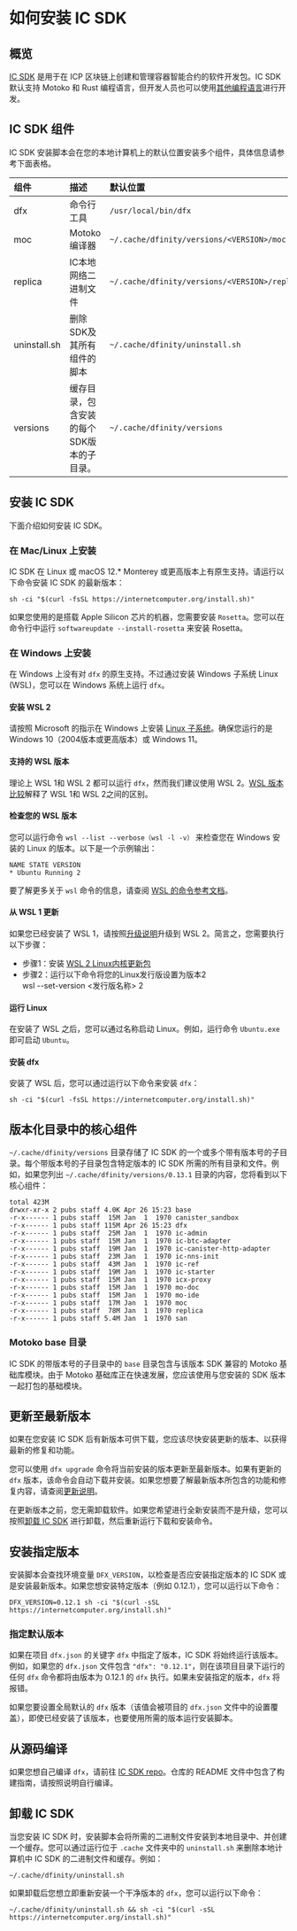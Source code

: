 # 如何安装 IC SDK

## 概览

[IC SDK](https://github.com/dfinity/sdk) 是用于在 ICP 区块链上创建和管理容器智能合约的软件开发包。IC SDK 默认支持 Motoko 和 Rust 编程语言，但开发人员也可以使用[其他编程语言](https://internetcomputer.org/docs/current/developer-docs/backend/choosing-language)进行开发。

## IC SDK 组件

IC SDK 安装脚本会在您的本地计算机上的默认位置安装多个组件，具体信息请参考下面表格。

|组件         |描述                                   |默认位置                                     |
|:------------|:-------------------------------------|:--------------------------------------------|
|dfx          | 命令行工具                            | `/usr/local/bin/dfx`                        |
|moc          | Motoko编译器                          |`~/.cache/dfinity/versions/<VERSION>/moc`    |
|replica      | IC本地网络二进制文件                   |`~/.cache/dfinity/versions/<VERSION>/replica`|
|uninstall.sh | 删除SDK及其所有组件的脚本              | `~/.cache/dfinity/uninstall.sh`             |
|versions     | 缓存目录，包含安装的每个SDK版本的子目录。| `~/.cache/dfinity/versions`                 |

## 安装 IC SDK

下面介绍如何安装 IC SDK。

### 在 Mac/Linux 上安装

IC SDK 在 Linux 或 macOS 12.* Monterey 或更高版本上有原生支持。请运行以下命令安装 IC SDK 的最新版本：

```
sh -ci "$(curl -fsSL https://internetcomputer.org/install.sh)"
```

如果您使用的是搭载 Apple Silicon 芯片的机器，您需要安装 `Rosetta`。您可以在命令行中运行 `softwareupdate --install-rosetta` 来安装 Rosetta。

### 在 Windows 上安装

在 Windows 上没有对 `dfx` 的原生支持。不过通过安装 Windows 子系统 Linux (WSL)，您可以在 Windows 系统上运行 `dfx`。

#### 安装 WSL 2

请按照 Microsoft 的指示在 Windows 上安装 [Linux 子系统](https://learn.microsoft.com/en-us/windows/wsl/install)。确保您运行的是 Windows 10（2004版本或更高版本）或 Windows 11。

#### 支持的 WSL 版本

理论上 WSL 1和 WSL 2 都可以运行 `dfx`，然而我们建议使用 WSL 2。[WSL 版本比较](https://learn.microsoft.com/en-us/windows/wsl/compare-versions)解释了 WSL 1和 WSL 2之间的区别。

#### 检查您的 WSL 版本

您可以运行命令 `wsl --list --verbose（wsl -l -v）` 来检查您在 Windows 安装的 Linux 的版本。以下是一个示例输出：
```
NAME STATE VERSION
* Ubuntu Running 2
```

要了解更多关于 `wsl` 命令的信息，请查阅 [WSL 的命令参考文档](https://learn.microsoft.com/en-us/windows/wsl/basic-commands)。

#### 从 WSL 1 更新 

如果您已经安装了 WSL 1，请按照[升级说明](https://learn.microsoft.com/en-us/windows/wsl/install#upgrade-version-from-wsl-1-to-wsl-2)升级到 WSL 2。简言之，您需要执行以下步骤：

- 步骤1：安装 [WSL 2 Linux内核更新包](https://learn.microsoft.com/en-us/windows/wsl/install-manual#step-4---download-the-linux-kernel-update-package)
- 步骤2：运行以下命令将您的Linux发行版设置为版本2  
  wsl --set-version <发行版名称> 2

#### 运行 Linux

在安装了 WSL 之后，您可以通过名称启动 Linux。例如，运行命令 `Ubuntu.exe` 即可启动 `Ubuntu`。

#### 安装 dfx

安装了 WSL 后，您可以通过运行以下命令来安装 `dfx`：

```
sh -ci "$(curl -fsSL https://internetcomputer.org/install.sh)"
```

## 版本化目录中的核心组件

`~/.cache/dfinity/versions` 目录存储了 IC SDK 的一个或多个带有版本号的子目录。每个带版本号的子目录包含特定版本的 IC SDK 所需的所有目录和文件。例如，如果您列出 `~/.cache/dfinity/versions/0.13.1` 目录的内容，您将看到以下核心组件：

```
total 423M
drwxr-xr-x 2 pubs staff 4.0K Apr 26 15:23 base
-r-x------ 1 pubs staff  15M Jan  1  1970 canister_sandbox
-r-x------ 1 pubs staff 115M Apr 26 15:23 dfx
-r-x------ 1 pubs staff  25M Jan  1  1970 ic-admin
-r-x------ 1 pubs staff  15M Jan  1  1970 ic-btc-adapter
-r-x------ 1 pubs staff  19M Jan  1  1970 ic-canister-http-adapter
-r-x------ 1 pubs staff  23M Jan  1  1970 ic-nns-init
-r-x------ 1 pubs staff  43M Jan  1  1970 ic-ref
-r-x------ 1 pubs staff  19M Jan  1  1970 ic-starter
-r-x------ 1 pubs staff  15M Jan  1  1970 icx-proxy
-r-x------ 1 pubs staff  15M Jan  1  1970 mo-doc
-r-x------ 1 pubs staff  15M Jan  1  1970 mo-ide
-r-x------ 1 pubs staff  17M Jan  1  1970 moc
-r-x------ 1 pubs staff  78M Jan  1  1970 replica
-r-x------ 1 pubs staff 5.4M Jan  1  1970 san
```

### Motoko base 目录
IC SDK 的带版本号的子目录中的 `base` 目录包含与该版本 SDK 兼容的 Motoko 基础库模块。由于 Motoko 基础库正在快速发展，您应该使用与您安装的 SDK 版本一起打包的基础模块。

## 更新至最新版本

如果在您安装 IC SDK 后有新版本可供下载，您应该尽快安装更新的版本、以获得最新的修复和功能。

您可以使用 `dfx upgrade` 命令将当前安装的版本更新至最新版本。如果有更新的 `dfx` 版本，该命令会自动下载并安装。如果您想要了解最新版本所包含的功能和修复内容，请查阅[更新说明](https://internetcomputer.org/docs/current/other/updates/release-notes/)。

在更新版本之前，您无需卸载软件。如果您希望进行全新安装而不是升级，您可以按照[卸载 IC SDK](#卸载-ic-sdk) 进行卸载，然后重新运行下载和安装命令。

## 安装指定版本

安装脚本会查找环境变量 `DFX_VERSION`，以检查是否应安装指定版本的 IC SDK 或是安装最新版本。如果您想安装特定版本（例如 0.12.1），您可以运行以下命令：

```
DFX_VERSION=0.12.1 sh -ci "$(curl -sSL https://internetcomputer.org/install.sh)"
```

### 指定默认版本

如果在项目 `dfx.json` 的关键字 `dfx` 中指定了版本，IC SDK 将始终运行该版本。例如，如果您的 `dfx.json` 文件包含 `"dfx": "0.12.1"`，则在该项目目录下运行的任何 `dfx` 命令都将由版本为 0.12.1 的 `dfx` 执行。如果未安装指定的版本，`dfx` 将报错。

如果您要设置全局默认的 `dfx` 版本（该值会被项目的 `dfx.json` 文件中的设置覆盖），即使已经安装了该版本，也要使用所需的版本运行安装脚本。

## 从源码编译
如果您想自己编译 `dfx`，请前往 [IC SDK repo](https://github.com/dfinity/sdk)。仓库的 README 文件中包含了构建指南，请按照说明自行编译。

## 卸载 IC SDK
当您安装 IC SDK 时，安装脚本会将所需的二进制文件安装到本地目录中、并创建一个缓存。您可以通过运行位于 `.cache` 文件夹中的 `uninstall.sh` 来删除本地计算机中 IC SDK 的二进制文件和缓存。例如：

```
~/.cache/dfinity/uninstall.sh
```

如果卸载后您想立即重新安装一个干净版本的 `dfx`，您可以运行以下命令：

```
~/.cache/dfinity/uninstall.sh && sh -ci "$(curl -sSL https://internetcomputer.org/install.sh)"
```
